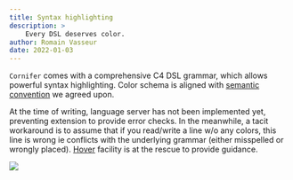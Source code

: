 ```yaml
---
title: Syntax highlighting
description: >
    Every DSL deserves color.
author: Romain Vasseur
date: 2022-01-03
---
```


`Cornifer` comes with a comprehensive C4 DSL grammar, which allows powerful syntax highlighting. Color schema is aligned with [semantic convention](https://rvr06.github.io/c4-bootcamp/convention.html) we agreed upon.

At the time of writing, language server has not been implemented yet, preventing extension to provide error checks. In the meanwhile, a tacit workaround is to assume that if you read/write a line w/o any colors, this line is wrong ie conflicts with the underlying grammar (either misspelled or wrongly placed). [Hover](#hover) facility is at the rescue to provide guidance.

![](/assets/highlighting.gif)